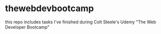 # thewebdevbootcamp
this repo includes tasks I've finished during Colt Steele's Udemy "The Web Developer Bootcamp"
